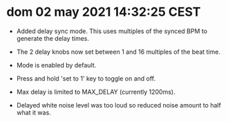 # dom 02 may 2021 14:32:25 CEST

* Added delay sync mode. This uses multiples of the synced BPM to generate the delay times.
* The 2 delay knobs now set between 1 and 16 multiples of the beat time.
* Mode is enabled by default.
* Press and hold 'set to 1' key to toggle on and off.
* Max delay is limited to MAX_DELAY (currently 1200ms).

* Delayed white noise level was too loud so reduced noise amount to half what it was.

